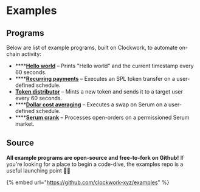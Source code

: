 # Examples

## Programs

Below are list of example programs, built on Clockwork, to automate on-chain activity:

* ****[**Hello world**](broken-reference) – Prints "Hello world" and the current timestamp every 60 seconds.&#x20;
* ****[**Recurring payments**](broken-reference) – Executes an SPL token transfer on a user-defined schedule.
* [**Token distributor**](broken-reference) – Mints a new token and sends it to a target user every 60 seconds.
* ****[**Dollar cost averaging**](broken-reference) – Executes a swap on Serum on a user-defined schedule.
* ****[**Serum crank**](broken-reference) – Processes open-orders on a permissioned Serum market.

## Source

**All example programs are open-source and free-to-fork on Github!** If you're looking for a place to begin a code-dive, the examples repo is a useful launching point 🦀🤿

{% embed url="https://github.com/clockwork-xyz/examples" %}

